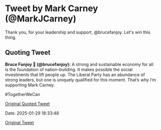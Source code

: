 # Tweet by Mark Carney (@MarkJCarney)

Thank you, for your leadership and support, @brucefanjoy. Let's win this thing.

## Quoting Tweet

**Bruce Fanjoy 🍁 (@brucefanjoy):** A strong and sustainable economy for all is the foundation of nation-building. It makes possible the social investments that lift people up. The Liberal Party has an abundance of strong leaders, but one is uniquely qualified for this moment. That’s why I’m supporting Mark Carney.

#TogetherWeCan

[Original Quoted Tweet](https://x.com/brucefanjoy/status/1883156177162297360)

Date: 2025-01-29 18:33:48

[Original Tweet](https://x.com/MarkJCarney/status/1884671301618413811)
